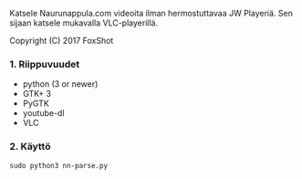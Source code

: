 Katsele Naurunappula.com videoita ilman hermostuttavaa JW Playeriä. Sen sijaan katsele mukavalla VLC-playerillä.

Copyright (C) 2017 FoxShot

### 1. Riippuvuudet ###

* python (3 or newer)
* GTK+ 3
* PyGTK
* youtube-dl
* VLC

### 2. Käyttö ###

```
sudo python3 nn-parse.py
```
